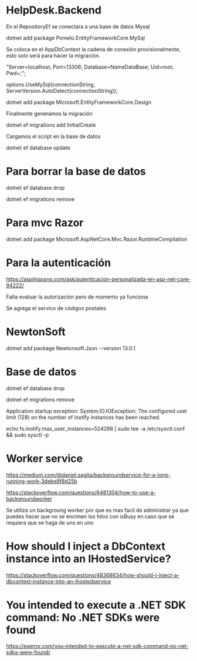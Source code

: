 # HelpDesk.Backend

En el RepositoryEf se conectara a una base de datos Mysql

dotnet add package Pomelo.EntityFrameworkCore.MySql

Se coloca en el AppDbContext la cadena de conexión provisionalmente, esto solo será para hacer la migración.

 "Server=localhost; Port=13306; Database=NameDataBase; Uid=root; Pwd=;";

 options.UseMySql(connectionString, ServerVersion.AutoDetect(connectionString));


 dotnet add package Microsoft.EntityFrameworkCore.Design

 Finalmente generamos la migración

 dotnet ef migrations add InitialCreate

 Cargamos el script en la base de datos
 
 dotnet ef database update

 # Para borrar la base de datos
 dotnet ef database drop

 dotnet ef migrations remove

# Para mvc Razor

dotnet add package Microsoft.AspNetCore.Mvc.Razor.RuntimeCompilation
 

 # Para la autenticación
 https://ajaxhispano.com/ask/autenticacion-personalizada-en-asp-net-core-94222/

 Falta evaluar la autorización pero de momento ya funciona


 Se agrega el servico de códigos postales


 # NewtonSoft

 dotnet add package Newtonsoft.Json --version 13.0.1

 # Base de datos

 dotnet ef database drop

dotnet ef migrations remove

Application startup exception: System.IO.IOException: The configured user limit (128) on the number of inotify instances has been reached.

echo fs.inotify.max_user_instances=524288 | sudo tee -a /etc/sysctl.conf && sudo sysctl -p

# Worker service

https://medium.com/@daniel.sagita/backgroundservice-for-a-long-running-work-3debe8f8d25b

https://stackoverflow.com/questions/6481304/how-to-use-a-backgroundworker

Se utiliza un backgroung worker por que es mas facil de administrar ya que puedes hacer que no se encimen los hilos con isBusy en caso que se requiera que se haga de uno en uno

# How should I inject a DbContext instance into an IHostedService?
https://stackoverflow.com/questions/48368634/how-should-i-inject-a-dbcontext-instance-into-an-ihostedservice

# You intended to execute a .NET SDK command: No .NET SDKs were found

https://exerror.com/you-intended-to-execute-a-net-sdk-command-no-net-sdks-were-found/